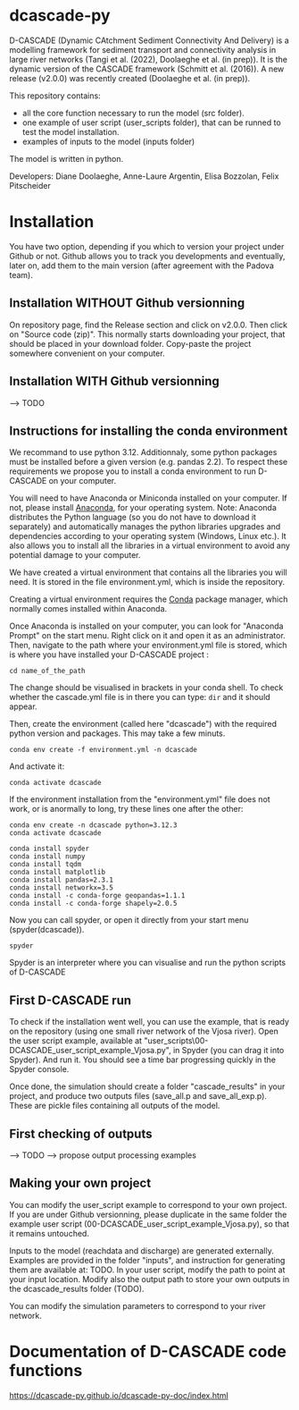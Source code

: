 # dcascade-py

D-CASCADE (Dynamic CAtchment Sediment Connectivity And Delivery) is a modelling framework for sediment transport and connectivity analysis in large river networks (Tangi et al. (2022), Doolaeghe et al. (in prep)).
It is the dynamic version of the CASCADE framework (Schmitt et al. (2016)).
A new release (v2.0.0) was recently created (Doolaeghe et al. (in prep)).

This repository contains:
- all the core function necessary to run the model (src folder).
- one example of user script (user_scripts folder), that can be runned to test the model installation.
- examples of inputs to the model (inputs folder)

The model is written in python.

Developers: Diane Doolaeghe, Anne-Laure Argentin, Elisa Bozzolan, Felix Pitscheider


# Installation

You have two option, depending if you which to version your project under Github or not.
Github allows you to track you developments and eventually, later on, add them to the main version (after agreement with the Padova team).

## Installation WITHOUT Github versionning

On repository page, find the Release section and click on v2.0.0. Then click on "Source code (zip)". This normally starts downloading your project, that should be placed in your download folder.
Copy-paste the project somewhere convenient on your computer.

## Installation WITH Github versionning

--> TODO



## Instructions for installing the conda environment

We recommand to use python 3.12. Additionnaly, some python packages must be installed before a given version (e.g. pandas 2.2).
To respect these requirements we propose you to install a conda environment to run D-CASCADE on your computer.

You will need to have Anaconda or Miniconda installed on your computer. If not, please install [Anaconda](https://docs.anaconda.com/free/anaconda/install/index.html), for your operating system.
Note: Anaconda distributes the Python language (so you do not have to download it separately) and automatically manages the python libraries upgrades and dependencies according to your operating system (Windows, Linux etc.). It also allows you to install all the libraries in a virtual environment to avoid any potential damage to your computer.

We have created a virtual environment that contains all the libraries you will need. It is stored in the file environment.yml, which is inside the repository.

Creating a virtual environment requires the [Conda](https://conda.io/projects/conda/en/latest/index.html) package manager, which normally comes installed within Anaconda.

Once Anaconda is installed on your computer, you can look for "Anaconda Prompt" on the start menu.
Right click on it and open it as an administrator.
Then, navigate to the path where your environment.yml file is stored, which is where you have installed your D-CASCADE project :

```console
cd name_of_the_path
```

The change should be visualised in brackets in your conda shell. To check whether the cascade.yml file is in there you can type: `dir` and it should appear.

Then, create the environment (called here "dcascade") with the required python version and packages. This may take a few minuts. 

```console
conda env create -f environment.yml -n dcascade
```

And activate it:

```console
conda activate dcascade
```

If the environment installation from the "environment.yml" file does not work, or is anormally to long, try these lines one after the other: 

```console
conda env create -n dcascade python=3.12.3
conda activate dcascade
```

```console
conda install spyder
conda install numpy
conda install tqdm
conda install matplotlib
conda install pandas=2.3.1
conda install networkx=3.5
conda install -c conda-forge geopandas=1.1.1
conda install -c conda-forge shapely=2.0.5
```


Now you can call spyder, or open it directly from your start menu (spyder(dcascade)).
```console
spyder
```
Spyder is an interpreter where you can visualise and run the python scripts of D-CASCADE


## First D-CASCADE run

To check if the installation went well, you can use the example, that is ready on the repository (using one small river network of the Vjosa river).
Open the user script example, available at "user_scripts\00-DCASCADE_user_script_example_Vjosa.py", in Spyder (you can drag it into Spyder). And run it.
You should see a time bar progressing quickly in the Spyder console.

Once done, the simulation should create a folder "cascade_results" in your project, and produce two outputs files (save_all.p and save_all_exp.p).
These are pickle files containing all outputs of the model.

## First checking of outputs

--> TODO
--> propose output processing examples


## Making your own project

You can modify the user_script example to correspond to your own project.
If you are under Github versionning, please duplicate in the same folder the example user script (00-DCASCADE_user_script_example_Vjosa.py), so that it remains untouched.

Inputs to the model (reachdata and discharge) are generated externally. Examples are provided in the folder "inputs", and instruction for generating them are available at: TODO.
In your user script, modify the path to point at your input location.
Modify also the output path to store your own outputs in the dcascade_results folder (TODO).

You can modify the simulation parameters to correspond to your river network.


# Documentation of D-CASCADE code functions
https://dcascade-py.github.io/dcascade-py-doc/index.html
